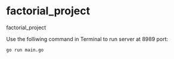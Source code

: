 # factorial_project
factorial_project

Use the folliwing command in Terminal to run server at 8989 port:
```
go run main.go
```